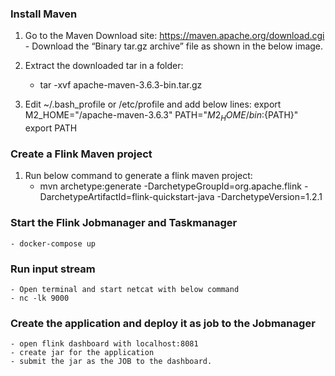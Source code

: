 ### Install Maven
1) Go to the Maven Download site: https://maven.apache.org/download.cgi
		- Download the “Binary tar.gz archive” file as shown in the below image.
2) Extract the downloaded tar in a folder:
	- tar -xvf apache-maven-3.6.3-bin.tar.gz

3) Edit ~/.bash_profile or /etc/profile and add below lines:
	export M2_HOME="<path to maven>/apache-maven-3.6.3"
	PATH="${M2_HOME}/bin:${PATH}"
	export PATH

### Create a Flink Maven project
1) Run below command to generate a flink maven project:
	 -  mvn archetype:generate 
		-DarchetypeGroupId=org.apache.flink 
		-DarchetypeArtifactId=flink-quickstart-java 
		-DarchetypeVersion=1.2.1
		
### Start the Flink Jobmanager and Taskmanager
    - docker-compose up
   
### Run input stream
    - Open terminal and start netcat with below command
    - nc -lk 9000
   
### Create the application and deploy it as job to the Jobmanager
    - open flink dashboard with localhost:8081
    - create jar for the application
    - submit the jar as the JOB to the dashboard.